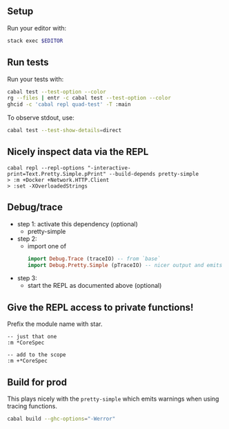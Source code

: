 ## Setup

Run your editor with:

```sh
stack exec $EDITOR
```

## Run tests

Run your tests with:

```sh
cabal test --test-option --color
rg --files | entr -c cabal test --test-option --color
ghcid -c 'cabal repl quad-test' -T :main
```

To observe stdout, use:

```sh
cabal test --test-show-details=direct
```

## Nicely inspect data via the REPL

```
cabal repl --repl-options "-interactive-print=Text.Pretty.Simple.pPrint" --build-depends pretty-simple
> :m +Docker +Network.HTTP.Client
> :set -XOverloadedStrings
```

## Debug/trace

- step 1: activate this dependency (optional)
  - pretty-simple
- step 2:
  - import one of
    ```hs
    import Debug.Trace (traceIO) -- from `base`
    import Debug.Pretty.Simple (pTraceIO) -- nicer output and emits warnings
    ```
- step 3:
  - start the REPL as documented above (optional)

## Give the REPL access to private functions!

Prefix the module name with star.

```
-- just that one
:m *CoreSpec

-- add to the scope
:m +*CoreSpec
```

## Build for prod

This plays nicely with the `pretty-simple` which emits warnings when using tracing functions. 

```sh
cabal build --ghc-options="-Werror"
```